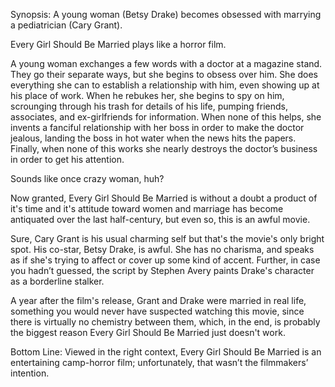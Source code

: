 Synopsis: A young woman (Betsy Drake) becomes obsessed with marrying a pediatrician (Cary Grant).

Every Girl Should Be Married plays like a horror film. 

A young woman exchanges a few words with a doctor at a magazine stand.  They go their separate ways, but she begins to obsess over him.  She does everything she can to establish a relationship with him, even showing up at his place of work.  When he rebukes her, she begins to spy on him, scrounging through his trash for details of his life, pumping friends, associates, and ex-girlfriends for information.  When none of this helps, she invents a fanciful relationship with her boss in order to make the doctor jealous, landing the boss in hot water when the news hits the papers.  Finally, when none of this works she nearly destroys the doctor’s business in order to get his attention.

Sounds like once crazy woman, huh?

Now granted, Every Girl Should Be Married is without a doubt a product of it's time and it's attitude toward women and marriage has become antiquated over the last half-century, but even so, this is an awful movie.

Sure, Cary Grant is his usual charming self but that's the movie's only bright spot.  His co-star, Betsy Drake, is awful.  She has no charisma, and speaks as if she's trying to affect or cover up some kind of accent.  Further, in case you hadn’t guessed, the script by Stephen Avery paints Drake's character as a borderline stalker.  

A year after the film's release, Grant and Drake were married in real life, something you would never have suspected watching this movie, since there is virtually no chemistry between them, which, in the end, is probably the biggest reason Every Girl Should Be Married just doesn't work.

Bottom Line: Viewed in the right context, Every Girl Should Be Married is an entertaining camp-horror film; unfortunately, that wasn’t the filmmakers’ intention.

